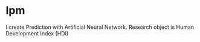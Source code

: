 # Ipm
I create Prediction with Artificial Neural Network. 
Research object is Human Development Index (HDI)
